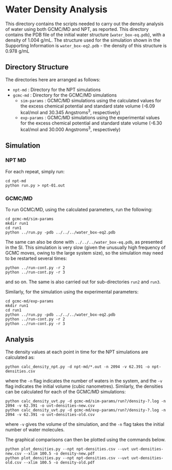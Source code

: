 # Water Density Analysis

This directory contains the scripts needed to carry out the density analysis
of water using both GCMC/MD and NPT, as reported.
This directory contains the PDB file of the initial water structure 
(`water_box-eq.pdb`), with a density of 1.004 g/mL.
The structure used for the simulation shown in the Supporting Information is
`water_box-eq2.pdb` - the density of this structure is 0.978 g/mL

## Directory Structure

The directories here are arranged as follows:

- `npt-md` : Directory for the NPT simulations
- `gcmc-md` : Directory for the GCMC/MD simulations
    - `sim-params` : GCMC/MD simulations using the calculated values for the excess
    chemical potential and standard state volume (-6.09 kcal/mol and 30.345 Angstroms<sup>3</sup>,
    respectively)
    - `exp-params` : GCMC/MD simulations using the experimental values for the excess
    chemical potential and standard state volume (-6.30 kcal/mol and 30.000 Angstroms<sup>3</sup>,
    respectively)

## Simulation

### NPT MD

For each repeat, simply run:
```commandline
cd npt-md
python run.py > npt-01.out
```

### GCMC/MD

To run GCMC/MD, using the calculated parameters, run the following:
```commandline
cd gcmc-md/sim-params
mkdir run1
cd run1
python ../run.py -pdb ../../../water_box-eq2.pdb
```
The same can also be done with `../../../water_box-eq.pdb`, as presented in the SI.
This simulation is very slow (given the unusually high frequency of GCMC
moves, owing to the large system size), so the simulation may need to be 
restarted several times:
```commandline
python ../run-cont.py -r 2
python ../run-cont.py -r 3
```
and so on.
The same is also carried out for sub-directories `run2` and `run3`.

Similarly, for the simulation using the experimental parameters:
```commandline
cd gcmc-md/exp-params
mkdir run1
cd run1
python ../run.py -pdb ../../../water_box-eq2.pdb
python ../run-cont.py -r 2
python ../run-cont.py -r 3
```

## Analysis

The density values at each point in time for the NPT simulations are calculated
as:
```commandline
python calc_density_npt.py -d npt-md/*.out -n 2094 -v 62.391 -o npt-densities.csv
```
where the `-n` flag indicates the number of waters in the system, and the `-v`
flag indicates the initial volume (cubic nanometres).
Similarly, the densities can be calculated for each of the GCMC/MD simulations:
```commandline
python calc_density_uvt.py -d gcmc-md/sim-params/run?/density-?.log -n 2094 -v 62.391 -o uvt-densities-new.csv
python calc_density_uvt.py -d gcmc-md/exp-params/run?/density-?.log -n 2094 -v 62.391 -o uvt-densities-old.csv
```
where `-v` gives the volume of the simulation, and the `-n` flag takes the
initial number of water molecules.

The graphical comparisons can then be plotted using the commands below.
```commandline
python plot_densities.py --npt npt-densities.csv --uvt uvt-densities-new.csv --xlim 100.5 -o density-new.pdf
python plot_densities.py --npt npt-densities.csv --uvt uvt-densities-old.csv --xlim 100.5 -o density-old.pdf
```
